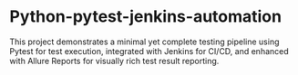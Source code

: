 # Python-pytest-jenkins-automation
This project demonstrates a minimal yet complete testing pipeline using Pytest for test execution, integrated with Jenkins for CI/CD, and enhanced with Allure Reports for visually rich test result reporting.
